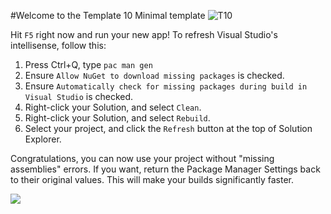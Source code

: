 #Welcome to the Template 10 Minimal template
![T10](https://raw.githubusercontent.com/Windows-XAML/Template10/master/Assets/T10%20256x256.png) 

Hit `F5` right now and run your new app! To refresh Visual Studio's intellisense, follow this: 

1. Press Ctrl+Q, type `pac man gen` 
1. Ensure `Allow NuGet to download missing packages` is checked.
1. Ensure `Automatically check for missing packages during build in Visual Studio` is checked.  
1. Right-click your Solution, and select `Clean`.
1. Right-click your Solution, and select `Rebuild`.
1. Select your project, and click the `Refresh` button at the top of Solution Explorer.

Congratulations, you can now use your project without "missing assemblies" errors. If you want, return the Package Manager Settings back to their original values. This will make your builds significantly faster.

![](https://raw.githubusercontent.com/Windows-XAML/Template10/master/Assets/GetStarted.gif)

